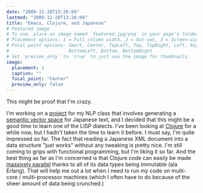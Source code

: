 ```yaml
---
date: "2009-11-28T13:26:04"
lastmod: "2009-11-28T13:26:04"
title: "Emacs, Clojure, and Japanese"
# Featured image
# To use, place an image named `featured.jpg/png` in your page's folder.
# Placement options: 1 = Full column width, 2 = Out-set, 3 = Screen-width
# Focal point options: Smart, Center, TopLeft, Top, TopRight, Left, Right,
#                      BottomLeft, Bottom, BottomRight
# Set `preview_only` to `true` to just use the image for thumbnails.
image:
  placement: 1
  caption: ""
  focal_point: "Center"
  preview_only: false
---
```

This might be proof that I'm crazy.

I'm working on a [project](http://github.com/vaelen/jpdv) for my NLP class that involves generating a [semantic vector space](http://en.wikipedia.org/wiki/Vector_space_model) for Japanese text, and I decided that this might be a good time to learn one of the LISP dialects.
I've been looking at [Clojure](http://clojure.org/) for a while now, but I hadn't taken the time to learn it before.
I must say, I'm quite impressed so far.
The fact that reading a Japanese XML document into a data structure "just works" without any tweaking is pretty nice.
I'm still coming to grips with functional programming, but I'm liking it so far.
And the best thing as far as I'm concerned is that Clojure code can easily be made [massively parallel](http://clojure.org/concurrent_programming) thanks to all of its data types being immutable (ala Erlang).
That will help me out a lot when I need to run my code on multi-core / multi-processor machines (which I often have to do because of the sheer amount of data being crunched.)

